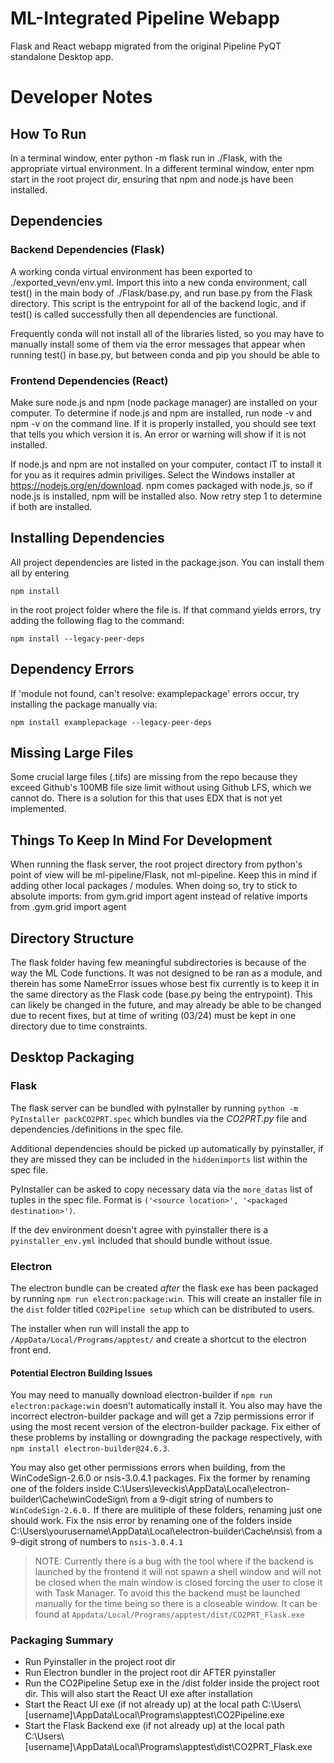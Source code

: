 # ML-Integrated Pipeline Webapp
Flask and React webapp migrated from the original Pipeline PyQT standalone Desktop app.

# Developer Notes
## How To Run
In a terminal window, enter python -m flask run in ./Flask, with the appropriate virtual environment.
In a different terminal window, enter npm start in the root project dir, ensuring that npm and node.js have been installed.

## Dependencies
### Backend Dependencies (Flask)
A working conda virtual environment has been exported to ./exported_vevn/env.yml. Import this into a new conda environment, 
call test() in the main body of ./Flask/base.py, and run base.py from the Flask directory. This script is the entrypoint
for all of the backend logic, and if test() is called successfully then all dependencies are functional. 

Frequently conda will not install all of the libraries listed, so you may have to manually install some of them
via the error messages that appear when running test() in base.py, but between conda and pip you should be able
to 

### Frontend Dependencies (React)
Make sure node.js and npm (node package manager) are installed on your computer. To determine if node.js and npm are installed,
run node -v and npm -v on the command line. If it is properly installed, you should see text that tells you which version
it is. An error or warning will show if it is not installed.

If node.js and npm are not installed on your computer, contact IT to install it for you as it requires admin priviliges. 
Select the Windows installer at https://nodejs.org/en/download. npm comes packaged with node.js, so if node.js is installed,
npm will be installed also. Now retry step 1 to determine if both are installed.

## Installing Dependencies
All project dependencies are listed in the package.json. You can install them all by entering

    npm install

in the root project folder where the file is. If that command yields errors, try adding the following flag to the command:

    npm install --legacy-peer-deps

## Dependency Errors
If 'module not found, can't resolve: examplepackage' errors occur, try installing the package manually via:

    npm install examplepackage --legacy-peer-deps

## Missing Large Files
Some crucial large files (.tifs) are missing from the repo because they exceed Github's 100MB file size limit without using Github LFS, which
we cannot do. There is a solution for this that uses EDX that is not yet implemented.

## Things To Keep In Mind For Development
When running the flask server, the root project directory from python's point of view will be
ml-pipeline/Flask, not ml-pipeline. Keep this in mind if adding other local packages / modules.
When doing so, try to stick to absolute imports:
    from gym.grid import agent
instead of relative imports
    from .gym.grid import agent

## Directory Structure
The flask folder having few meaningful subdirectories is because of the way the ML Code functions. It was not designed to be ran as a module, 
and therein has some NameError issues whose best fix currently is to keep it in the same directory as the Flask code (base.py being
the entrypoint). This can likely be changed in the future, and may already be able to be changed due to recent fixes, but at time of writing
(03/24) must be kept in one directory due to time constraints.

## Desktop Packaging
### Flask
The flask server can be bundled with pyInstaller by running `python -m PyInstaller packCO2PRT.spec` which bundles via the *CO2PRT.py* file and dependencies /definitions in the spec file.

Additional dependencies should be picked up automatically by pyinstaller, if they are missed they can be included in the `hiddenimports` list within the spec file.

PyInstaller can be asked to copy necessary data via the `more_datas` list of tuples in the spec file. Format is `('<source location>', '<packaged destination>')`.

If the dev environment doesn't agree with pyinstaller there is a `pyinstaller_env.yml` included that should bundle without issue.

### Electron
The electron bundle can be created *after* the flask exe has been packaged by running
`npm run electron:package:win`. This will create an installer file in the `dist` folder
titled `CO2Pipeline setup` which can be distributed to users.

The installer when run will install the app to `/AppData/Local/Programs/apptest/` and
create a shortcut to the electron front end.

#### Potential Electron Building Issues
You may need to manually download electron-builder if `npm run electron:package:win` doesn't automatically install it.
You also may have the incorrect electron-builder package and will get a 7zip permissions error if using the most recent version of the electron-builder package.
Fix either of these problems by installing or downgrading the package respectively, with `npm install electron-builder@24.6.3`. 

You may also get other permissions errors when building, from the WinCodeSign-2.6.0 or nsis-3.0.4.1 packages.
Fix the former by renaming one of the folders inside C:\Users\leveckis\AppData\Local\electron-builder\Cache\winCodeSign\ from a 9-digit string of numbers to `WinCodeSign-2.6.0.` If there are mulitiple of these folders, renaming just one should work.
Fix the nsis error by renaming one of the folders inside C:\Users\yourusername\AppData\Local\electron-builder\Cache\nsis\ from a 9-digit strong of numbers to `nsis-3.0.4.1`


>NOTE: Currently there is a bug with the tool where if the backend is launched by the frontend it will not spawn a shell window and will not be closed when the main window is closed forcing the user to close it with Task Manager. To avoid this the backend must be launched manually for the time being so there is a closeable window. It can be found at `Appdata/Local/Programs/apptest/dist/CO2PRT_Flask.exe`

### Packaging Summary
- Run Pyinstaller in the project root dir
- Run Electron bundler in the project root dir AFTER pyinstaller
- Run the CO2Pipeline Setup exe in the /dist folder inside the project root dir. This will also start the React UI exe after installation
- Start the React UI exe (if not already up) at the local path C:\\Users\\[username]\\AppData\\Local\\Programs\\apptest\\CO2Pipeline.exe
- Start the Flask Backend exe (if not already up) at the local path C:\\Users\\[username]\\AppData\\Local\\Programs\\apptest\\dist\\CO2PRT_Flask.exe

